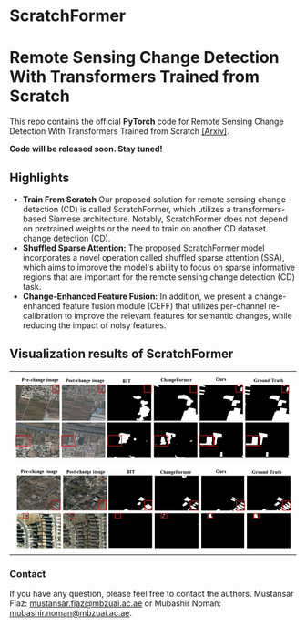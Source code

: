 # ScratchFormer

# Remote Sensing Change Detection With Transformers Trained from Scratch
This repo contains the official **PyTorch** code for Remote Sensing Change Detection With Transformers Trained from Scratch [[Arxiv]](https://arxiv.org/). 

**Code will be released soon. Stay tuned!**

Highlights
-----------------
- **Train From Scratch** Our proposed solution for remote sensing change detection (CD) is called ScratchFormer, which utilizes a transformers-based Siamese architecture. Notably, ScratchFormer does not depend on pretrained weights or the need to train on another CD dataset.
change detection (CD).
- **Shuffled Sparse Attention:** The proposed ScratchFormer model incorporates a novel operation called shuffled sparse attention (SSA), which aims to improve the model's ability to focus on sparse informative regions that are important for the remote sensing change detection (CD) task.
- **Change-Enhanced Feature Fusion:** In addition, we present a change-enhanced feature fusion module (CEFF) that utilizes per-channel re-calibration to improve the relevant features for semantic changes, while reducing the impact of noisy features.

Visualization results of ScratchFormer
-----------------

<table>
  <tr>
    <td><img src="demo/comparison_on_DSIFN.jpg"></td>
  </tr>
  <tr>
    <td><img src="demo/comparison_on_Levir.jpg"></td>
  </tr>
</table>


### Contact

If you have any question, please feel free to contact the authors. Mustansar Fiaz: [mustansar.fiaz@mbzuai.ac.ae](mailto:mustansar.fiaz@mbzuai.ac.ae) or Mubashir Noman: [mubashir.noman@mbzuai.ac.ae](mailto:mubashir.noman@mbzuai.ac.ae).
